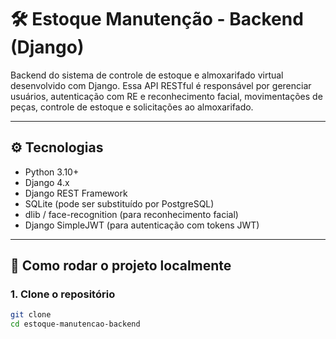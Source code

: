 # 🛠️ Estoque Manutenção - Backend (Django)

Backend do sistema de controle de estoque e almoxarifado virtual desenvolvido com Django. Essa API RESTful é responsável por gerenciar usuários, autenticação com RE e reconhecimento facial, movimentações de peças, controle de estoque e solicitações ao almoxarifado.

---

## ⚙️ Tecnologias

- Python 3.10+
- Django 4.x
- Django REST Framework
- SQLite (pode ser substituído por PostgreSQL)
- dlib / face-recognition (para reconhecimento facial)
- Django SimpleJWT (para autenticação com tokens JWT)

---

## 🚀 Como rodar o projeto localmente

### 1. Clone o repositório

```bash
git clone
cd estoque-manutencao-backend
```
